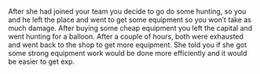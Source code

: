 After she had joined your team you decide to go do some hunting, so you and he left the place and went to get some equipment so you won’t take as much damage. After buying some cheap equipment you left the capital and went hunting for a balloon. After a couple of hours, both were exhausted and went back to the shop to get more equipment. She told you if she got some strong equipment work would be done more efficiently and it would be easier to get exp.
